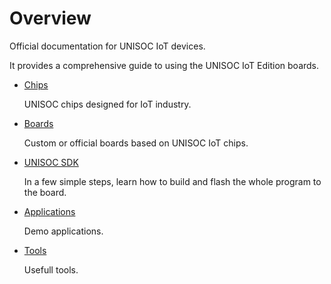 # Overview

Official documentation for UNISOC IoT devices.

It provides a comprehensive guide to using the UNISOC IoT Edition boards.

- [Chips](chip/)

    UNISOC chips designed for IoT industry. 

- [Boards](board/)

    Custom or official boards based on UNISOC IoT chips.

- [UNISOC SDK](build/)

    In a few simple steps, learn how to build and flash the whole program to the board.

- [Applications](apps/)

     Demo applications.

- [Tools](tools/)

     Usefull tools.
